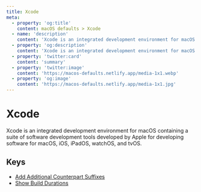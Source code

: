 ```yaml
---
title: Xcode
meta:
  - property: 'og:title'
    content: macOS defaults > Xcode
  - name: 'description'
    content: 'Xcode is an integrated development environment for macOS containing a suite of software development tools developed by Apple for developing software for macOS, iOS, iPadOS, watchOS, and tvOS.'
  - property: 'og:description'
    content: 'Xcode is an integrated development environment for macOS containing a suite of software development tools developed by Apple for developing software for macOS, iOS, iPadOS, watchOS, and tvOS.'
  - property: 'twitter:card'
    content: 'summary'
  - property: 'twitter:image'
    content: 'https://macos-defaults.netlify.app/media-1x1.webp'
  - property: 'og:image'
    content: 'https://macos-defaults.netlify.app/media-1x1.jpg'
---
```


# Xcode

Xcode is an integrated development environment for macOS containing a suite of software development tools developed by Apple for developing software for macOS, iOS, iPadOS, watchOS, and tvOS.

## Keys

- [Add Additional Counterpart Suffixes](./ideadditionalcounterpartsuffixes.md)
- [Show Build Durations](./showbuildoperationduration.md)

